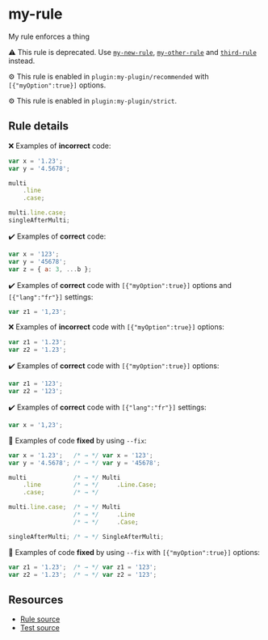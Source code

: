 # my-rule

My rule enforces a thing

⚠️ This rule is deprecated. Use [`my-new-rule`](my-new-rule.md), [`my-other-rule`](my-other-rule.md) and [`third-rule`](third-rule.md) instead.

⚙️ This rule is enabled in `plugin:my-plugin/recommended` with `[{"myOption":true}]` options.

⚙️ This rule is enabled in `plugin:my-plugin/strict`.

## Rule details

❌ Examples of **incorrect** code:
```js
var x = '1.23';
var y = '4.5678';

multi
    .line
    .case;

multi.line.case;
singleAfterMulti;
```

✔️ Examples of **correct** code:
```js
var x = '123';
var y = '45678';
var z = { a: 3, ...b };
```

✔️ Examples of **correct** code with `[{"myOption":true}]` options and `[{"lang":"fr"}]` settings:
```js
var z1 = '1,23';
```

❌ Examples of **incorrect** code with `[{"myOption":true}]` options:
```js
var z1 = '1.23';
var z2 = '1.23';
```

✔️ Examples of **correct** code with `[{"myOption":true}]` options:
```js
var z1 = '123';
var z2 = '123';
```

✔️ Examples of **correct** code with `[{"lang":"fr"}]` settings:
```js
var x = '1,23';
```

🔧 Examples of code **fixed** by using  `--fix`:
```js
var x = '1.23';   /* → */ var x = '123';
var y = '4.5678'; /* → */ var y = '45678';

multi             /* → */ Multi
    .line         /* → */     .Line.Case;
    .case;        /* → */

multi.line.case;  /* → */ Multi
                  /* → */     .Line
                  /* → */     .Case;

singleAfterMulti; /* → */ SingleAfterMulti;
```

🔧 Examples of code **fixed** by using  `--fix` with `[{"myOption":true}]` options:
```js
var z1 = '1.23';  /* → */ var z1 = '123';
var z2 = '1.23';  /* → */ var z2 = '123';
```

## Resources

* [Rule source](/rules/my-rule.js)
* [Test source](/tests/my-rule.js)
